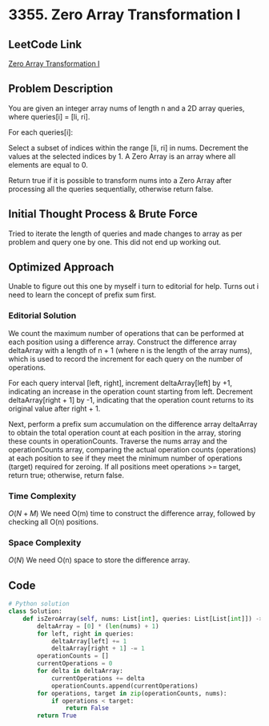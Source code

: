 # 3355. Zero Array Transformation I

## LeetCode Link
[Zero Array Transformation I](https://leetcode.com/problems/zero-array-transformation-i/description/)

## Problem Description
You are given an integer array nums of length n and a 2D array queries, where queries[i] = [li, ri].

For each queries[i]:

Select a subset of indices within the range [li, ri] in nums.
Decrement the values at the selected indices by 1.
A Zero Array is an array where all elements are equal to 0.

Return true if it is possible to transform nums into a Zero Array after processing all the queries sequentially, otherwise return false.

## Initial Thought Process & Brute Force
Tried to iterate the length of queries and made changes to array as per problem and query one by one. This did not end up working out.

## Optimized Approach
Unable to figure out this one by myself i turn to editorial for help. Turns out i need to learn the concept of prefix sum first. 

### Editorial Solution
We count the maximum number of operations that can be performed at each position using a difference array. Construct the difference array deltaArray with a length of n + 1 (where n is the length of the array nums), which is used to record the increment for each query on the number of operations.

For each query interval [left, right], increment deltaArray[left] by +1, indicating an increase in the operation count starting from left. Decrement deltaArray[right + 1] by -1, indicating that the operation count returns to its original value after right + 1.

Next, perform a prefix sum accumulation on the difference array deltaArray to obtain the total operation count at each position in the array, storing these counts in operationCounts. Traverse the nums array and the operationCounts array, comparing the actual operation counts (operations) at each position to see if they meet the minimum number of operations (target) required for zeroing. If all positions meet operations >= target, return true; otherwise, return false.

### Time Complexity
$O(N + M)$ We need O(m) time to construct the difference array, followed by checking all O(n) positions.

### Space Complexity
$O(N)$ We need O(n) space to store the difference array.

## Code
```python
# Python solution
class Solution:
    def isZeroArray(self, nums: List[int], queries: List[List[int]]) -> bool:
        deltaArray = [0] * (len(nums) + 1)
        for left, right in queries:
            deltaArray[left] += 1
            deltaArray[right + 1] -= 1
        operationCounts = []
        currentOperations = 0
        for delta in deltaArray:
            currentOperations += delta
            operationCounts.append(currentOperations)
        for operations, target in zip(operationCounts, nums):
            if operations < target:
                return False
        return True

